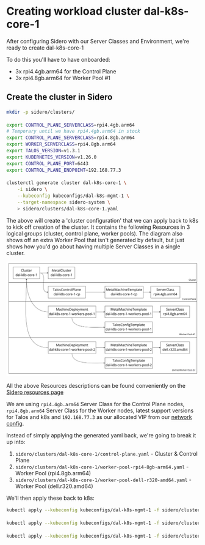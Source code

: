 # Creating workload cluster dal-k8s-core-1

After configuring Sidero with our Server Classes and Environment, we're ready to create dal-k8s-core-1

To do this you'll have to have onboarded:
* 3x rpi4.4gb.arm64 for the Control Plane
* 3x rpi4.8gb.arm64 for Worker Pool #1

## Create the cluster in Sidero

```bash
mkdir -p sidero/clusters/

export CONTROL_PLANE_SERVERCLASS=rpi4.4gb.arm64
# Temporary until we have rpi4.4gb.arm64 in stock
export CONTROL_PLANE_SERVERCLASS=rpi4.8gb.arm64
export WORKER_SERVERCLASS=rpi4.8gb.arm64
export TALOS_VERSION=v1.3.1
export KUBERNETES_VERSION=v1.26.0
export CONTROL_PLANE_PORT=6443
export CONTROL_PLANE_ENDPOINT=192.168.77.3

clusterctl generate cluster dal-k8s-core-1 \
    -i sidero \
    --kubeconfig kubeconfigs/dal-k8s-mgmt-1 \
    --target-namespace sidero-system \
    > sidero/clusters/dal-k8s-core-1.yaml
```

The above will create a 'cluster configuration' that we can apply back to k8s to kick off creation of the cluster. It contains the following Resources in 3 logical groups (cluster, control plane, worker pools). The diagram also shows off an extra Worker Pool that isn't generated by default, but just shows how you'd go about having multiple Server Classes in a single cluster.

![cluster api hierarchy](imgs/core-cluster-api-resources.jpg?raw=true "Cluster API Hierarchy")

All the above Resources descriptions can be found conveniently on the [Sidero resources page](https://www.sidero.dev/latest/overview/resources/)

We are using `rpi4.4gb.arm64` Server Class for the Control Plane nodes, `rpi4.8gb.arm64` Server Class for the Worker nodes, latest support versions for Talos and k8s and `192.168.77.3` as our allocated VIP from our [network config](https://github.com/dalmura/network/blob/main/sites/indigo/networks.yml#L53).

Instead of simply applying the generated yaml back, we're going to break it up into:
1. `sidero/clusters/dal-k8s-core-1/control-plane.yaml` - Cluster & Control Plane
2. `sidero/clusters/dal-k8s-core-1/worker-pool-rpi4-8gb-arm64.yaml` - Worker Pool (rpi4.8gb.arm64)
3. `sidero/clusters/dal-k8s-core-1/worker-pool-dell-r320-amd64.yaml` - Worker Pool (dell.r320.amd64)

We'll then apply these back to k8s:
```bash
kubectl apply --kubeconfig kubeconfigs/dal-k8s-mgmt-1 -f sidero/clusters/dal-k8s-core-1/control-plane.yaml

kubectl apply --kubeconfig kubeconfigs/dal-k8s-mgmt-1 -f sidero/clusters/dal-k8s-core-1/worker-pool-rpi4-8gb-arm64.yaml

kubectl apply --kubeconfig kubeconfigs/dal-k8s-mgmt-1 -f sidero/clusters/dal-k8s-core-1/worker-pool-dell-r320-amd64.yaml
```
